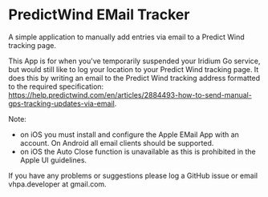 # PredictWind EMail Tracker

A simple application to manually add entries via email to a Predict Wind tracking page.

This App is for when you've temporarily suspended your Iridium Go service, but would still like to log your location to your Predict Wind tracking page.
It does this by writing an email to the Predict Wind tracking address formatted to the required specification: https://help.predictwind.com/en/articles/2884493-how-to-send-manual-gps-tracking-updates-via-email.

Note: 
- on iOS you must install and configure the Apple EMail App with an account. On Android all email clients should be supported.
- on iOS the Auto Close function is unavailable as this is prohibited in the Apple UI guidelines.

If you have any problems or suggestions please log a GitHub issue or email vhpa.developer at gmail.com.
